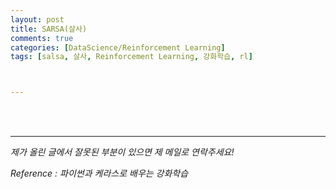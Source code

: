 ```yaml
---
layout: post
title: SARSA(살사)
comments: true
categories: [DataScience/Reinforcement Learning]
tags: [salsa, 살사, Reinforcement Learning, 강화학습, rl]



---
```


<br/>



<br/>

------

*제가 올린 글에서 잘못된 부분이 있으면 제 메일로 연락주세요!*

*Reference : 파이썬과 케라스로 배우는 강화학습*